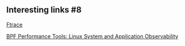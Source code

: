 ## Interesting links #8

[Ftrace](https://www.youtube.com/watch?v=2ff-7UTg5rE)

[BPF Performance Tools: Linux System and Application Observability](http://www.brendangregg.com/bpf-performance-tools-book.html)
